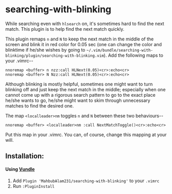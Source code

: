 # searching-with-blinking

While searching even with `hlsearch` on, it's sometimes hard to find the next match. This plugin is to help find the next match quickly.

This plugin remaps `n` and `N` to keep the next match in the middle of the screen and blink it in red color for 0.05 sec (one can change the color and blinktime if he/she wishes by going to `~/.vim/bundle/searching-with-blinking/plugin/searching-with-blinking.vim`). Add the following maps to your .vimrc--

    nnoremap <buffer> n nzz:call HLNext(0.05)<cr>:echo<cr>
    nnoremap <buffer> N Nzz:call HLNext(0.05)<cr>:echo<cr>


Although blinking is mostly helpful, sometimes one might want to turn blinking off and just keep the next match in the middle; especially when one cannot come up with a rigorous search pattern to go to the exact place he/she wants to go, he/she might want to skim through unnecessary matches to find the desired one.

The map `<localleader>nm` toggles `n` and `N` between these two behaviours--

    nnoremap <buffer> <localleader>nm :call NextMatchToggle()<cr>:echo<cr>

Put this map in your .vimrc. You can, of course, change this mapping at your will.

## Installation:

#### Using [Vundle](https://github.com/VundleVim/Vundle.vim)

1. Add `Plugin 'MahbubAlam231/searching-with-blinking'` to your `.vimrc`
2. Run `:PluginInstall`
